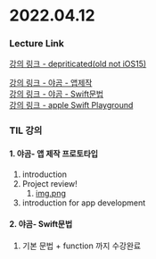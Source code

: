 # 2022.04.12

### Lecture Link

[강의 링크 - depriticated(old not iOS15)](https://www.udemy.com/course/ios-13-app-development-bootcamp/learn/lecture/16606448?components=add_to_cart%2Cavailable_coupons%2Cbuy_button%2Cbuy_for_team%2Ccacheable_buy_button%2Ccacheable_deal_badge%2Ccacheable_discount_expiration%2Ccacheable_price_text%2Ccacheable_purchase_text%2Ccurated_for_ufb_notice_context%2Cdeal_badge%2Cdiscount_expiration%2Cgift_this_course%2Cincentives%2Cinstructor_links%2Clifetime_access_context%2Cmoney_back_guarantee%2Cprice_text%2Cpurchase_tabs_context%2Cpurchase%2Crecommendation%2Credeem_coupon%2Csidebar_container%2Cpurchase_body_container#overview)

[강의 링크 - 야곰 - 앱제작](https://www.youtube.com/watch?v=aVpSUBlZPxU&list=PLz8NH7YHUj_ZF2oja5rP4Sow5KK1zf2yk)  
[강의 링크 - 야곰 - Swift문법](https://www.youtube.com/watch?v=2n-fSlW-jts&list=PLz8NH7YHUj_ZmlgcSETF51Z9GSSU6Uioy)  
[강의 링크 - apple Swift Playground](https://www.apple.com/kr/swift/playgrounds/)

### TIL 강의

#### 1. 야곰- 앱 제작 프로토타입

1. introduction
2. Project review!
   1. [img.png](img_dir/imt_1.png)
3. introduction for app development

#### 2. 야곰- Swift문법

1. 기본 문법 + function 까지 수강완료
